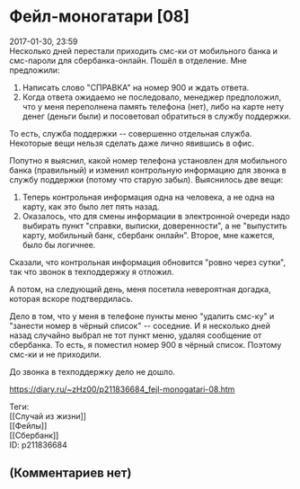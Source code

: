 Фейл-моногатари [08]
====================

  
2017-01-30, 23:59  
 Несколько дней перестали приходить смс-ки от мобильного банка и смс-пароли для сбербанка-онлайн. Пошёл в отделение. Мне предложили:   
 1. Написать слово "СПРАВКА" на номер 900 и ждать ответа.   
 2. Когда ответа ожидаемо не последовало, менеджер предположил, что у меня переполнена память телефона (нет), либо на карте нету денег (деньги были) и посоветовал обратиться в службу поддержки.   
   
 То есть, служба поддержки -- совершенно отдельная служба. Некоторые вещи нельзя сделать даже лично явившись в офис.   
   
 Попутно я выяснил, какой номер телефона установлен для мобильного банка (правильный) и изменил контрольную информацию для звонка в службу поддержки (потому что старую забыл). Выяснилось две вещи:   
 1. Теперь контрольная информация одна на человека, а не одна на карту, как это было лет пять назад.   
 2. Оказалось, что для смены информации в электронной очереди надо выбирать пункт "справки, выписки, доверенности", а не "выпустить карту, мобильный банк, сбербанк онлайн". Второе, мне кажется, было бы логичнее.   
   
 Сказали, что контрольная информация обновится "ровно через сутки", так что звонок в техподдержку я отложил.   
   
 А потом, на следующий день, меня посетила невероятная догадка, которая вскоре подтвердилась.   
   
 Дело в том, что у меня в телефоне пункты меню "удалить смс-ку" и "занести номер в чёрный список" -- соседние. И я несколько дней назад случайно выбрал не тот пункт меню, удаляя сообщение от сбербанка. То есть, я поместил номер 900 в чёрный список. Поэтому смс-ки и не приходили.   
   
 До звонка в техподдержку дело не дошло.   
  
<https://diary.ru/~zHz00/p211836684_fejl-monogatari-08.htm>  
  
Теги:  
[[Случай из жизни]]  
[[Фейлы]]  
[[Сбербанк]]  
ID: p211836684  


(Комментариев нет)
------------------